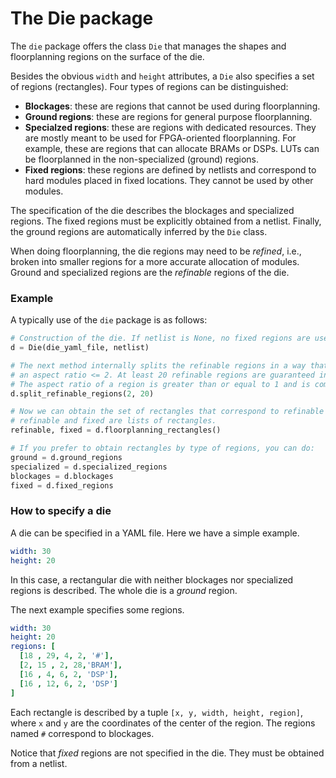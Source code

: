 # The Die package

The `die` package offers the class `Die` that manages the shapes and floorplanning regions on the surface of the die.

Besides the obvious `width` and `height` attributes, a `Die` also specifies a set of regions (rectangles). Four
types of regions can be distinguished:
* **Blockages**: these are regions that cannot be used during floorplanning.
* **Ground regions**: these are regions for general purpose floorplanning.
* **Specialzed regions**: these are regions with dedicated resources. They are mostly meant to be used for
FPGA-oriented floorplanning. For example, these are regions that can allocate BRAMs or DSPs. LUTs can be 
floorplanned in the non-specialized (ground) regions.
* **Fixed regions**: these regions are defined by netlists and correspond to hard modules placed in fixed
locations. They cannot be used by other modules.

The specification of the die describes the blockages and specialized regions. The fixed regions must be
explicitly obtained from a netlist. Finally, the ground regions are automatically inferred by the `Die` class.

When doing floorplanning, the die regions may need to be *refined*, i.e., broken into smaller regions for
a more accurate allocation of modules. Ground and specialized regions are the *refinable* regions of
the die.

### Example

A typically use of the `die` package is as follows:

```python
# Construction of the die. If netlist is None, no fixed regions are used.
d = Die(die_yaml_file, netlist)

# The next method internally splits the refinable regions in a way that all of them have
# an aspect ratio <= 2. At least 20 refinable regions are guaranteed in the die.
# The aspect ratio of a region is greater than or equal to 1 and is computed as max(width/height, height/width)
d.split_refinable_regions(2, 20)

# Now we can obtain the set of rectangles that correspond to refinable and fixed regions
# refinable and fixed are lists of rectangles.
refinable, fixed = d.floorplanning_rectangles()

# If you prefer to obtain rectangles by type of regions, you can do:
ground = d.ground_regions
specialized = d.specialized_regions
blockages = d.blockages
fixed = d.fixed_regions
```

### How to specify a die

A die can be specified in a YAML file. Here we have a simple example.
```yaml
width: 30
height: 20
```
In this case, a rectangular die with neither blockages nor specialized regions is described.
The whole die is a *ground* region.

The next example specifies some regions.
```yaml
width: 30
height: 20
regions: [
  [18 , 29, 4, 2, '#'],
  [2, 15 , 2, 28,'BRAM'],
  [16 , 4, 6, 2, 'DSP'],
  [16 , 12, 6, 2, 'DSP']
]
```
Each rectangle is described by a tuple `[x, y, width, height, region]`, where `x` and `y` are
the coordinates of the center of the region. The regions named `#` correspond to blockages.

Notice that *fixed* regions are not specified in the die. They must be obtained from a netlist.

